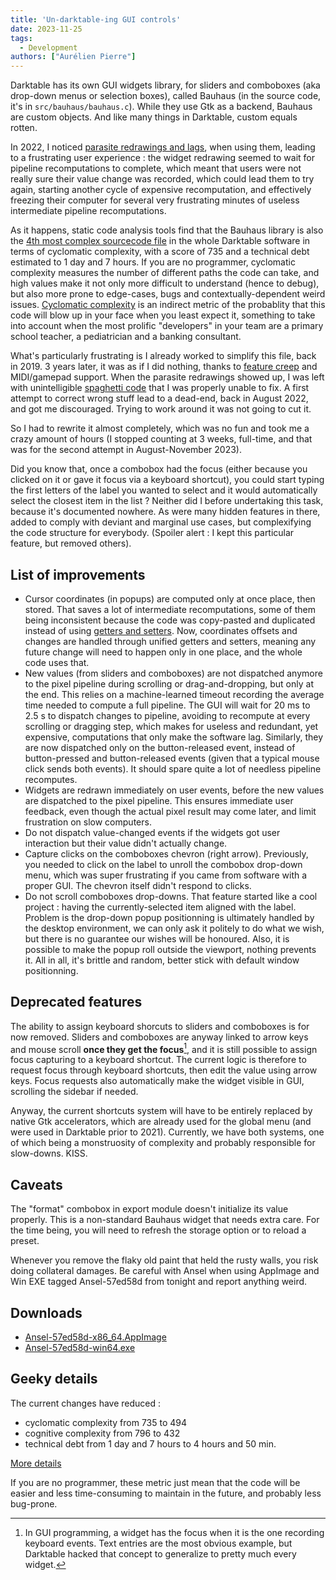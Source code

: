 ```yaml
---
title: 'Un-darktable-ing GUI controls'
date: 2023-11-25
tags:
  - Development
authors: ["Aurélien Pierre"]
---
```


Darktable has its own GUI widgets library, for sliders and comboboxes (aka drop-down menus or selection boxes), called Bauhaus (in the source code, it's in `src/bauhaus/bauhaus.c`). While they use Gtk as a backend, Bauhaus are custom objects. And like many things in Darktable, custom equals rotten.

In 2022, ‍I noticed [parasite redrawings and lags](https://github.com/aurelienpierreeng/ansel/issues/29), when using them, leading to a frustrating user experience : the widget redrawing seemed to wait for pipeline recomputations to complete, which meant that users were not really sure their value change was recorded, which could lead them to try again, starting another cycle of expensive recomputation, and effectively freezing their computer for several very frustrating minutes of useless intermediate pipeline recomputations.

As it happens, static code analysis tools find that the Bauhaus library is also the [4th most complex sourcecode file](https://sonarcloud.io/component_measures?metric=complexity&selected=aurelienpierre_darktable%3Asrc%2Fbauhaus%2Fbauhaus.c&view=list&id=aurelienpierre_darktable) in the whole Darktable software in terms of cyclomatic complexity, with a score of 735 and a technical debt estimated to 1 day and 7 hours. If you are no programmer, cyclomatic complexity measures the number of different paths the code can take, and high values make it not only more difficult to understand (hence to debug), but also more prone to edge-cases, bugs and contextually-dependent weird issues. [Cyclomatic complexity](https://en.wikipedia.org/wiki/Cyclomatic_complexity) is an indirect metric of the probablity that this code will blow up in your face when you least expect it, something to take into account when the most prolific "developers" in your team are a primary school teacher, a pediatrician and a banking consultant.

What's particularly frustrating is I already worked to simplify this file, back in 2019. 3 years later, it was as if I did nothing, thanks to [feature creep](https://en.wikipedia.org/wiki/Feature_creep) and MIDI/gamepad support. When the parasite redrawings showed up, I was left with unintelligible [spaghetti code](https://en.wikipedia.org/wiki/Spaghetti_code) that I was properly unable to fix. A first attempt to correct wrong stuff lead to a dead-end, back in August 2022, and got me discouraged. Trying to work around it was not going to cut it.

So I had to rewrite it almost completely, which was no fun and took me a crazy amount of hours (I stopped counting at 3 weeks, full-time, and that was for the second attempt in August-November 2023).

Did you know that, once a combobox had the focus (either because you clicked on it or gave it focus via a keyboard shortcut), you could start typing the first letters of the label you wanted to select and it would automatically select the closest item in the list ? Neither did I before undertaking this task, because it's documented nowhere. As were many hidden features in there, added to comply with deviant and marginal use cases, but complexifying the code structure for everybody. (Spoiler alert : I kept this particular feature, but removed others).

## ‍List of improvements

- Cursor coordinates (in popups) are computed only at once place, then stored. That saves a lot of intermediate recomputations, some of them being inconsistent because the code was copy-pasted and duplicated instead of using [getters and setters](https://en.wikipedia.org/wiki/Mutator_method). Now, coordinates offsets and changes are handled through unified getters and setters, meaning any future change will need to happen only in one place, and the whole code uses that.
- New values (from sliders and comboboxes) are not dispatched anymore to the pixel pipeline during scrolling or drag-and-dropping, but only at the end. This relies on a machine-learned timeout recording the average time needed to compute a full pipeline. The GUI will wait for 20 ms to 2.5 s to dispatch changes to pipeline, avoiding to recompute at every scrolling or dragging step, which makes for useless and redundant, yet expensive, computations that only make the software lag. Similarly, they are now dispatched only on the button-released event, instead of button-pressed and button-released events (given that a typical mouse click sends both events). It should spare quite a lot of needless pipeline recomputes.
- Widgets are redrawn immediately on user events, before the new values are dispatched to the pixel pipeline. This ensures immediate user feedback, even though the actual pixel result may come later, and limit frustration on slow computers.
- Do not dispatch value-changed events if the widgets got user interaction but their value didn't actually change.
- Capture clicks on the comboboxes chevron (right arrow). Previously, you needed to click on the label to unroll the combobox drop-down menu, which was super frustrating if you came from software with a proper GUI. The chevron itself didn't respond to clicks.
- Do not scroll comboboxes drop-downs. That feature started like a cool project : having the currently-selected item aligned with the label. Problem is the drop-down popup positionning is ultimately handled by the desktop environment, we can only ask it politely to do what we wish, but there is no guarantee our wishes will be honoured. Also, it is possible to make the popup roll outside the viewport, nothing prevents it. All in all, it's brittle and random, better stick with default window positionning.

## Deprecated features

The ability to assign keyboard shorcuts to sliders and comboboxes is for now removed. Sliders and comboboxes are anyway linked to arrow keys and mouse scroll __once they get the focus__[^1], and it is still possible to assign focus capturing to a keyboard shortcut. The current logic is therefore to request focus through keyboard shortcuts, then edit the value using arrow keys. Focus requests also automatically make the widget visible in GUI, scrolling the sidebar if needed.

[^1]: In GUI programming, a widget has the focus when it is the one recording keyboard events. Text entries are the most obvious example, but Darktable hacked that concept to generalize to pretty much every widget.

Anyway, the current shortcuts system will have to be entirely replaced by native Gtk accelerators, which are already used for the global menu (and were used in Darktable prior to 2021). Currently, we have both systems, one of which being a monstruosity of complexity and probably responsible for slow-downs. KISS.

## Caveats

The "format" combobox in export module doesn't initialize its value properly. This is a non-standard Bauhaus widget that needs extra care. For the time being, you will need to refresh the storage option or to reload a preset.

Whenever you remove the flaky old paint that held the rusty walls, you risk doing collateral damages. Be careful with Ansel when using AppImage and Win EXE tagged Ansel-57ed58d from tonight and report anything weird.

## Downloads

- [Ansel-57ed58d-x86_64.AppImage](https://github.com/aurelienpierreeng/ansel/releases/download/v0.0.0/Ansel-57ed58d-x86_64.AppImage)
- [Ansel-57ed58d-win64.exe](https://github.com/aurelienpierreeng/ansel/releases/download/v0.0.0/ansel-57ed58d-win64.exe)

## Geeky details

The current changes have reduced :

- cyclomatic complexity from 735 to 494
- cognitive complexity from 796 to 432
- technical debt from 1 day and 7 hours to 4 hours and 50 min.

[More details](https://sonarcloud.io/component_measures?metric=cognitive_complexity&selected=aurelienpierreeng_ansel%3Asrc%2Fbauhaus%2Fbauhaus.c&view=list&id=aurelienpierreeng_ansel)

If you are no programmer, these metric just mean that the code will be easier and less time-consuming to maintain in the future, and probably less bug-prone.
